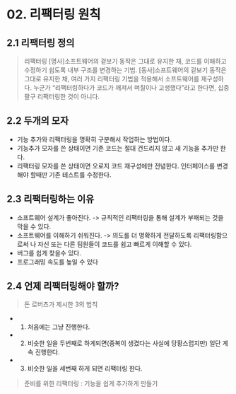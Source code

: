 # 02. 리팩터링 원칙
## 2.1 리팩터링 정의

> 리팩터링 
> [명사]소프트웨어의 겉보기 동작은 그대로 유지한 채, 코드를 이해하고 수정하기 쉽도록 내부 구조를 변경하는 기법. 
> [동사]소프트웨어의 겉보기 동작은 그대로 유지한 채, 여러 가지 리팩터링 기법을 적용해서 소프트웨어를 재구성하다. 
> 누군가 “리팩터링하다가 코드가 깨져서 며칠이나 고생했다”라고 한다면, 십중팔구 리팩터링한 것이 아니다.

## 2.2 두개의 모자
 - 기능 추가와 리팩터링을 명확히 구분해서 작업하는 방법이다.
 - 기능추가 모자를 쓴 상태이면 기존 코드는 절대 건드리지 않고 새 기능을 추가만 한다.
 - 리팩터링 모자를 쓴 상태이면 오로지 코드 재구성에만 전념한다. 인터페이스를 변경해야 할때만 기존 테스트를 수정한다.

## 2.3 리팩터링하는 이유
 - 소프트웨어 설계가 좋아진다. -> 규칙적인 리팩터링을 통해 설계가 부패되는 것을 막을 수 있다.
 - 소프트웨어를 이해하기 쉬워진다. -> 의도를 더 명확하게 전달하도록 리팩터링함으로써 나 자신 또는 다른 팀원들이 코드를 쉽고 빠르게 이해할 수 있다.
 - 버그를 쉽게 찾을수 있다.
 - 프로그래밍 속도를 높일 수 있다

## 2.4 언제 리팩터링해야 할까?
> 돈 로버츠가 제시한 3의 법칙

 - 1. 처음에는 그냥 진행한다.
 - 2. 비슷한 일을 두번째로 하게되면(중복이 생겼다는 사실에 당황스럽지만) 일단 계속 진행한다.
 - 3. 비슷한 일을 세번째 하게 되면 리팩터링 한다.

> 준비를 위한 리팩터링 : 기능을 쉽게 추가하게 만들기
